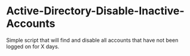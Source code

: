 # Active-Directory-Disable-Inactive-Accounts
Simple script that will find and disable all accounts that have not been logged on for X days.
